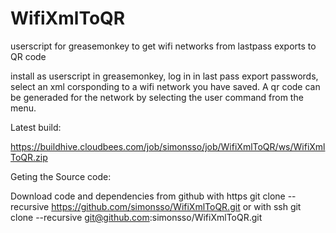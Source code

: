 WifiXmlToQR
===========

userscript for greasemonkey to get wifi networks from lastpass exports to QR code

install as userscript in greasemonkey, log in in last pass export passwords,
select an xml corsponding to a wifi network you have saved. A qr code can be
generaded for the network by selecting the user command from the menu.

Latest build:

https://buildhive.cloudbees.com/job/simonsso/job/WifiXmlToQR/ws/WifiXmlToQR.zip


Geting the Source code:

Download code and dependencies from github with https
   git clone --recursive https://github.com/simonsso/WifiXmlToQR.git
or with ssh
   git clone --recursive git@github.com:simonsso/WifiXmlToQR.git
